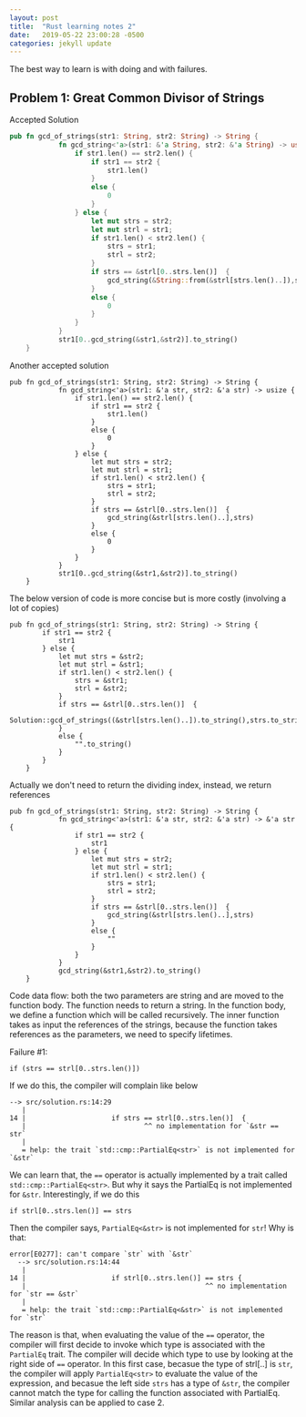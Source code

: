 ```yaml
---
layout: post
title:  "Rust learning notes 2"
date:   2019-05-22 23:00:28 -0500
categories: jekyll update
---
```


The best way to learn is with doing and with failures.

## Problem 1: Great Common Divisor of Strings


Accepted Solution

```rust
pub fn gcd_of_strings(str1: String, str2: String) -> String {
            fn gcd_string<'a>(str1: &'a String, str2: &'a String) -> usize {
                if str1.len() == str2.len() {
                    if str1 == str2 {
                        str1.len()
                    }
                    else {
                        0
                    }
                } else {
                    let mut strs = str2;
                    let mut strl = str1;
                    if str1.len() < str2.len() {
                        strs = str1;
                        strl = str2;
                    }
                    if strs == &strl[0..strs.len()]  {
                        gcd_string(&String::from(&strl[strs.len()..]),strs)
                    }
                    else {
                        0
                    }
                }
            }
            str1[0..gcd_string(&str1,&str2)].to_string()
    }
```

Another accepted solution

```
pub fn gcd_of_strings(str1: String, str2: String) -> String {
            fn gcd_string<'a>(str1: &'a str, str2: &'a str) -> usize {
                if str1.len() == str2.len() {
                    if str1 == str2 {
                        str1.len()
                    }
                    else {
                        0
                    }
                } else {
                    let mut strs = str2;
                    let mut strl = str1;
                    if str1.len() < str2.len() {
                        strs = str1;
                        strl = str2;
                    }
                    if strs == &strl[0..strs.len()]  {
                        gcd_string(&strl[strs.len()..],strs)
                    }
                    else {
                        0
                    }
                }
            }
            str1[0..gcd_string(&str1,&str2)].to_string()
    }
```

The below version of code is more concise but is more costly (involving a lot of copies)

```
pub fn gcd_of_strings(str1: String, str2: String) -> String {
        if str1 == str2 {
            str1
        } else {
            let mut strs = &str2;
            let mut strl = &str1;
            if str1.len() < str2.len() {
                strs = &str1;
                strl = &str2;
            }
            if strs == &strl[0..strs.len()]  {
                Solution::gcd_of_strings((&strl[strs.len()..]).to_string(),strs.to_string())
            }
            else {
                "".to_string()
            }
        }
    }
```

Actually we don't need to return the dividing index, instead, we return references

```
pub fn gcd_of_strings(str1: String, str2: String) -> String {
            fn gcd_string<'a>(str1: &'a str, str2: &'a str) -> &'a str {
                if str1 == str2 {
                    str1
                } else {
                    let mut strs = str2;
                    let mut strl = str1;
                    if str1.len() < str2.len() {
                        strs = str1;
                        strl = str2;
                    }
                    if strs == &strl[0..strs.len()]  {
                        gcd_string(&strl[strs.len()..],strs)
                    }
                    else {
                        ""
                    }
                }
            }
            gcd_string(&str1,&str2).to_string()
    }
```

Code data flow: both the two parameters are string and are moved to the function body. The function needs to return a string. In the function body, we define a function which will be called recursively. The inner function takes as input the references of the strings, because the function takes references as the parameters, we need to specify lifetimes.  


Failure #1: 

```
if (strs == strl[0..strs.len()])

```

If we do this, the compiler will complain like below

```
--> src/solution.rs:14:29
   |
14 |                     if strs == strl[0..strs.len()]  {
   |                             ^^ no implementation for `&str == str`
   |
   = help: the trait `std::cmp::PartialEq<str>` is not implemented for `&str`
```

We can learn that, the `==` operator is actually implemented by a trait called `std::cmp::PartialEq<str>`. But why it says the PartialEq<str> is not implemented for `&str`. Interestingly, if we do this

```
if strl[0..strs.len()] == strs
```

Then the compiler says, `PartialEq<&str>` is not implemented for `str`! Why is that:

```
error[E0277]: can't compare `str` with `&str`
  --> src/solution.rs:14:44
   |
14 |                     if strl[0..strs.len()] == strs {
   |                                            ^^ no implementation for `str == &str`
   |
   = help: the trait `std::cmp::PartialEq<&str>` is not implemented for `str`
```

The reason is that, when evaluating the value of the `==` operator, the compiler will first decide to invoke which type is associated with the `PartialEq` trait. The compiler will decide which type to use by looking at the right side of `==` operator.  In this first case, becasue the type of strl[..] is `str`, the compiler will apply `PartialEq<str>` to evaluate the value of the expression, and becasue the left side `strs` has a type of `&str`, the compiler cannot match the type for calling the function associated with PartialEq. Similar analysis can be applied to case 2. 
